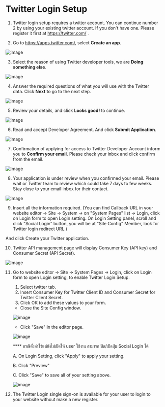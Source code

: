 # Twitter Login Setup

1. Twitter login setup requires a twitter account. You can continue number 2 by using your existing twitter account. If you don't have one. Please register it first at <https://twitter.com/> .

2. Go to <https://apps.twitter.com/>, select **Create an app**.

 ![image](images/login_social_twitter/twitter_2.png)

3. Select the reason of using Twitter developer tools, we are **Doing something else**.

 ![image](images/login_social_twitter/twitter_3.png)

4. Answer the required questions of what you will use with the Twitter data. Click **Next** to go to the next step.

 ![image](images/login_social_twitter/twitter_4.png)

5. Review your details, and click **Looks good!** to continue.

 ![image](images/login_social_twitter/twitter_5.png)

6. Read and accept Developer Agreement. And click **Submit Application**.

 ![image](images/login_social_twitter/twitter_6.png)

7. Confirmation of applying for access to Twitter Developer Account inform you to **Confirm your email**. Please check your inbox and click confirm from the email.

 ![image](images/login_social_twitter/twitter_7.png)

8. Your application is under review when you confirmed your email. Please wait or Twitter team to review which could take 7 days to few weeks. Stay close to your email inbox for their contact.

 ![image](images/login_social_twitter/twitter_8.png)

9. Insert all the information required. (You can find Callback URL in your website editor -> Site -> System -> on "System Pages" list -> Login, click on Login form to open Login setting. On Login Setting panel, scroll and click "Social Login" button, you will be at "Site Config" Member, look for Twitter login redirect URL.)

 And click Create your Twitter application.

10. Twitter API management page will display Consumer Key (API key) and Consumer Secret (API Secret).

 ![image](images/login_social_twitter/twitter_10.png)

11. Go to website editor -> Site -> System Pages -> Login, click on Login form to open Login setting, to enable Twitter Login Setup.
    1. Select twitter tab.
    2. Insert Consumer Key for Twitter Client ID and Consumer Secret for Twitter Client Secret.
    3. Click OK to add these values to your form.

    - Close the Site Config window.

    ![image](images/register_and_login/img_twitter_login_01.png)

    - Click "Save" in the editor page.
  
    ![image](images/register_and_login/img_twitter_login_config_03.png)

    **** กรณีตั้งค่าไว้แต่ยังไม่เปิดให้ user ใช้งาน สามารถ ปิด/เปิดปุ่ม Social Login ได้

    A.  On Login Setting, click "Apply" to apply your setting.

    B.  Click "Preview"

    C.  Click "Save" to save all of your setting above.

    ![image](images/register_and_login/img_twitter_login_02_2.png)

1. The Twitter Login single sign-on is available for your user to login to your website without make a new register.
